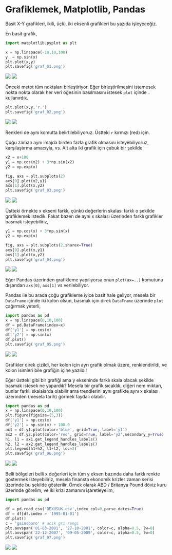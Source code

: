 # Grafiklemek, Matplotlib, Pandas

Basit X-Y grafikleri, ikili, üçlü, iki eksenli grafikleri bu yazıda işleyeceğiz.

En basit grafik,

```python
import matplotlib.pyplot as plt

x = np.linspace(-10,10,100)
y  = np.sin(x)
plt.plot(x,y)
plt.savefig('graf_01.png')
```

![](graf_01.png)
![](https://4.bp.blogspot.com/-5IQcs4lswR8/XlywA6moy7I/AAAAAAAAB7M/OjmLdhv1jsoOObkQRUYo1-feZ82C6SsJwCLcBGAsYHQ/s1600/graf_01.png)

Önceki metot tüm noktaları birleştiriyor. Eğer birleştirilmesini
istemesek nokta nokta olarak her veri öğesinin basılmasını istesek
`plot` içinde `.` kullanırdık.  


```python
plt.plot(x,y,'r.')
plt.savefig('graf_02.png')
```

![](graf_02.png)
![](https://2.bp.blogspot.com/-XMnE4JdEx0M/XlywBM9ctHI/AAAAAAAAB7Q/sR96rsWw_UQO_K_0lGJGgdYsHToObTyjwCLcBGAsYHQ/s1600/graf_02.png)

Renkleri de aynı komutta belirtilebiliyoruz. Üstteki `r` kırmızı (red) için. 

Çoğu zaman aynı imajda birden fazla grafik olmasını isteyebiliyoruz,
karşılaştırma amacıyla, vs. Alt alta iki grafik için çabuk bir şekilde

```python
x2 = x+100
y1 = np.cos(x2) + 3*np.sin(x2)
y2 = np.exp(x)

fig, axs = plt.subplots(2)
axs[0].plot(x2,y1)
axs[1].plot(x,y2)
plt.savefig('graf_03.png')
```

![](graf_03.png)
![](https://4.bp.blogspot.com/-uOJjHO3oy9k/XlywBfPxdqI/AAAAAAAAB7U/rHdlQ54DXj4M0vDrSIedhQpdJu_jwP1xACLcBGAsYHQ/s1600/graf_03.png)

Üstteki örnekte x ekseni farklı, çünkü değerlerin skalası farklı o
şekilde grafiklemek istedik. Fakat bazen de aynı x skalası üzerinden
farklı grafikler basmak isteyebiliriz, 

```python
y1 = np.cos(x) + 3*np.sin(x)
y2 = np.exp(x)

fig, axs = plt.subplots(2,sharex=True)
axs[0].plot(x,y1)
axs[1].plot(x,y2)
plt.savefig('graf_04.png')
```

![](graf_04.png)
![](https://3.bp.blogspot.com/-_4l65FYhMYc/XlywBimyCqI/AAAAAAAAB7Y/8NDr6ou3YfATocQe8gCZoLaTICcdCDPPQCLcBGAsYHQ/s1600/graf_04.png)

Eğer Pandas üzerinden grafikleme yapılıyorsa onun `plot(ax=..)`
komutuna dışarıdan `axs[0]`, `axs[1]` vs verilebiliyor.

Pandas ile bu arada çoğu grafikleme iyice basit hale geliyor, mesela
bir `DataFrame` içinde iki kolon olsun, basmak için direk `DataFrame`
üzerinde `plot` çağırmak yeterli,

```python
import pandas as pd
x = np.linspace(0,10,100)
df = pd.DataFrame(index=x)
df['y1'] = np.cos(x)
df['y2'] = np.sin(x)
df.plot()
plt.savefig('graf_05.png')
```

![](graf_05.png)
![](https://2.bp.blogspot.com/-RI-e3gazHfE/XlywCON7gRI/AAAAAAAAB7c/efk1QbIRZ5YtInRo6qn3RDm0GSbiRcaRgCLcBGAsYHQ/s1600/graf_05.png)

Grafikler direk çizildi, her kolon için ayrı grafik olmak üzere,
renklendirildi, ve kolon isimleri bile grafiğin içine yazıldı!

Eğer üstteki gibi bir grafiği ama y ekseninde farklı skala olacak
şekilde basmak istesek ne yapardık? Mesela bir grafik sıcaklık, diğeri
nem miktarı, bunlar farklı skalalarda olabilir ama trendlerini aynı
grafikte aynı x skalası üzerinden (mesela tarih) görmek faydalı olabilir. 

```python
import pandas as pd
x = np.linspace(0,10,100)
plt.figure(figsize=(5,3))
df['y1'] = np.cos(x)
df['y2'] = np.sin(x) + 100.0
ax1 = df.y1.plot(color='blue', grid=True, label='y1')
ax2 = df.y2.plot(color='red', grid=True, label='y2',secondary_y=True)
h1, l1 = ax1.get_legend_handles_labels()
h2, l2 = ax2.get_legend_handles_labels()
plt.legend(h1+h2, l1+l2, loc=2)
plt.savefig('graf_06.png')
```

![](graf_06.png)
![](https://2.bp.blogspot.com/-348G1HJq4_Y/XlywCXh_04I/AAAAAAAAB7g/-X-2yBQ5uRYpRVw8A3wqZtbz7QE8rdyMACLcBGAsYHQ/s1600/graf_06.png)

Belli bölgeleri belli x değerleri için tüm y eksen bazında daha farklı
renkte göstermek isteyebiliriz, mesela finansta ekonomik krizler zaman
serisi üzerinde bu şekilde gösterilir. Örnek olarak ABD / Britanya
Pound döviz kuru üzerinde görelim, ve iki krizi zamanını işaretleyelim,


```python
import pandas as pd

df = pd.read_csv('DEXUSUK.csv',index_col=0,parse_dates=True)
df = df[df.index > '1995-01-01']
df.plot()
c = 'gainsboro' # acik gri rengi
plt.axvspan('01-03-2001', '27-10-2001', color=c, alpha=0.5, lw=0)
plt.axvspan('22-12-2007', '09-05-2009', color=c, alpha=0.5, lw=0)
plt.savefig('graf_07.png')
```

![](graf_07.png)
![](https://1.bp.blogspot.com/-1SOHrKbkg0g/XlywCshJEqI/AAAAAAAAB7k/Su7GXUkcWiEEkps8aO9z8VXe-zG91exNwCLcBGAsYHQ/s1600/graf_07.png)












